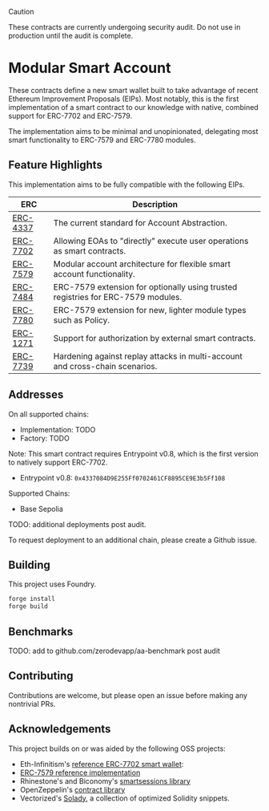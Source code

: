 > [!CAUTION]
> These contracts are currently undergoing security audit. Do not use in production until the audit is complete.


# Modular Smart Account

These contracts define a new smart wallet built to take advantage of recent Ethereum Improvement Proposals (EIPs). Most notably, this is the first implementation of a smart contract to our knowledge with native, combined support for ERC-7702 and ERC-7579.

The implementation aims to be minimal and unopinionated, delegating most smart functionality to ERC-7579 and ERC-7780 modules.

## Feature Highlights

This implementation aims to be fully compatible with the following EIPs.

| ERC | Description |
|-----|-------------|
| [ERC-4337](https://eips.ethereum.org/EIPS/eip-4337) | The current standard for Account Abstraction. |
| [ERC-7702](https://eips.ethereum.org/EIPS/eip-7702) | Allowing EOAs to "directly" execute user operations as smart contracts. |
| [ERC-7579](https://eips.ethereum.org/EIPS/eip-7579) | Modular account architecture for flexible smart account functionality. |
| [ERC-7484](https://eips.ethereum.org/EIPS/eip-7484) | ERC-7579 extension for optionally using trusted registries for ERC-7579 modules. |
| [ERC-7780](https://eips.ethereum.org/EIPS/eip-7780) | ERC-7579 extension for new, lighter module types such as Policy. |
| [ERC-1271](https://eips.ethereum.org/EIPS/eip-1271) | Support for authorization by external smart contracts. |
| [ERC-7739](https://eips.ethereum.org/EIPS/eip-7739) | Hardening against replay attacks in multi-account and cross-chain scenarios. |

## Addresses

On all supported chains:

- Implementation: TODO
- Factory: TODO

Note: This smart contract requires Entrypoint v0.8, which is the first version to natively support ERC-7702.

- Entrypoint v0.8: `0x4337084D9E255Ff0702461CF8895CE9E3b5Ff108`

Supported Chains:

- Base Sepolia

TODO: additional deployments post audit.

To request deployment to an additional chain, please create a Github issue.

## Building

This project uses Foundry.

```bash
forge install
forge build
```

## Benchmarks

TODO: add to github.com/zerodevapp/aa-benchmark post audit

## Contributing

Contributions are welcome, but please open an issue before making any nontrivial PRs.

## Acknowledgements

This project builds on or was aided by the following OSS projects:

- Eth-Infinitism's [reference ERC-7702 smart wallet](https://github.com/eth-infinitism/account-abstraction):
- [ERC-7579 reference implementation](https://github.com/erc7579/erc7579-implementation)
- Rhinestone's and Biconomy's [smartsessions library](https://github.com/erc7579/smartsessions)
- OpenZeppelin's [contract library](https://docs.openzeppelin.com/contracts/5.x)
- Vectorized's [Solady](https://vectorized.github.io/solady/#/), a collection of optimized Solidity snippets.
